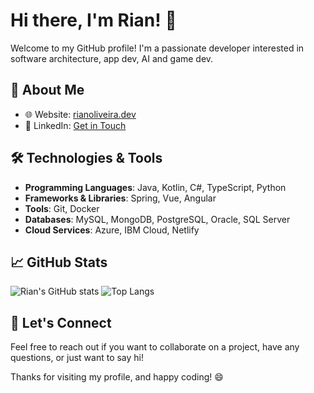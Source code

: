 # Hi there, I'm Rian! 👋

Welcome to my GitHub profile! I'm a passionate developer interested in software architecture, app dev, AI and game dev.

## 🚀 About Me

- 🌐 Website: [rianoliveira.dev](https://rianoliveira.dev)
- 💼 LinkedIn: [Get in Touch](https://www.linkedin.com/in/rianoliveira)

## 🛠️ Technologies & Tools

- **Programming Languages**: Java, Kotlin, C#, TypeScript, Python
- **Frameworks & Libraries**: Spring, Vue, Angular
- **Tools**: Git, Docker
- **Databases**: MySQL, MongoDB, PostgreSQL, Oracle, SQL Server
- **Cloud Services**: Azure, IBM Cloud, Netlify

## 📈 GitHub Stats

![Rian's GitHub stats](https://github-readme-stats.vercel.app/api?username=rian-io&show_icons=true&theme=radical)
![Top Langs](https://github-readme-stats.vercel.app/api/top-langs/?username=rian-io&layout=compact&theme=radical)

## 💬 Let's Connect

Feel free to reach out if you want to collaborate on a project, have any questions, or just want to say hi!

Thanks for visiting my profile, and happy coding! 😄

